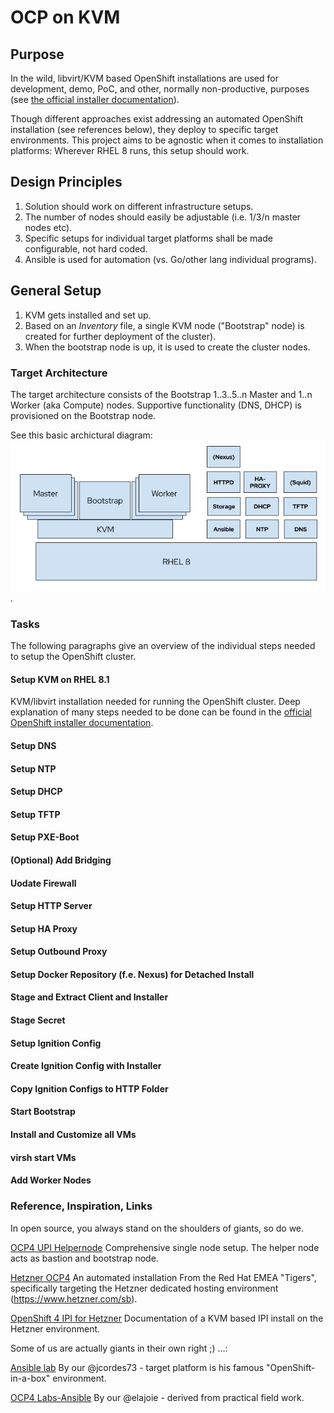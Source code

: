 # OCP on KVM

## Purpose
In the wild, libvirt/KVM based OpenShift installations are used for development, demo, PoC, and other, normally non-productive, purposes (see [the official installer documentation](https://github.com/openshift/installer/tree/master/docs/dev/libvirt])). 


Though different approaches exist addressing an automated OpenShift installation (see references below), they deploy to specific target environments. This project aims to be agnostic when it comes to installation platforms: Wherever RHEL 8 runs, this setup should work.


## Design Principles

  1. Solution should work on different infrastructure setups.
  1. The number of nodes should easily be adjustable (i.e. 1/3/n master nodes etc).
  1. Specific setups for individual target platforms shall be made configurable, not hard coded.
  1. Ansible is used for automation (vs. Go/other lang individual programs).


## General Setup

  1. KVM gets installed and set up.
  1. Based on an _Inventory_ file, a single KVM node ("Bootstrap" node) is created for further deployment of the cluster).
  1. When the bootstrap node is up, it is used to create the cluster nodes.


### Target Architecture

The target architecture consists of the Bootstrap 1..3..5..n Master and 1..n Worker (aka Compute) nodes. Supportive functionality (DNS, DHCP) is provisioned on the Bootstrap node.

See this basic archictural diagram: ![High Level Architecture](/documentation/images/general_architecture.png).


### Tasks
The following paragraphs give an overview of the individual steps needed to setup the OpenShift cluster.

#### Setup KVM on RHEL 8.1

KVM/libvirt installation needed for running the OpenShift cluster. Deep explanation of many steps needed to be done can be found in the [official OpenShift installer documentation](https://github.com/openshift/installer/tree/master/docs/dev/libvirt).

#### Setup DNS

#### Setup NTP

#### Setup DHCP

#### Setup TFTP

#### Setup PXE-Boot

#### (Optional) Add Bridging

#### Uodate Firewall 

#### Setup HTTP Server 

#### Setup HA Proxy

#### Setup Outbound Proxy

#### Setup Docker Repository (f.e. Nexus) for Detached Install

#### Stage and Extract Client and Installer

#### Stage Secret

#### Setup Ignition Config

#### Create Ignition Config with Installer

#### Copy Ignition Configs to HTTP Folder

#### Start Bootstrap

#### Install and Customize all VMs

#### virsh start VMs

#### Add Worker Nodes

### Reference, Inspiration, Links

In open source, you always stand on the shoulders of giants, so do we.

[OCP4 UPI Helpernode](https://github.com/christianh814/ocp4-upi-helpernode)
Comprehensive single node setup. The helper node acts as bastion and bootstrap node.


[Hetzner OCP4](https://github.com/RedHat-EMEA-SSA-Team/hetzner-ocp4)
An automated installation From the Red Hat EMEA "Tigers", specifically targeting the Hetzner dedicated hosting environment (https://www.hetzner.com/sb).

[OpenShift 4 IPI for Hetzner](https://jicken.gitbook.io/blog/guides/openshift-4-ipi-kvm-install-on-a-hetzner-root-server)
Documentation of a KVM based IPI install on the Hetzner environment.

Some of us are actually giants in their own right ;) ...:

[Ansible lab](https://github.com/elajoie/lab.local)
By our @jcordes73 - target platform is his famous "OpenShift-in-a-box" environment.


[OCP4 Labs-Ansible](https://github.com/jcordes73/ocp4labs-ansible)
By our @elajoie - derived from practical field work.
